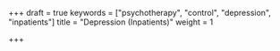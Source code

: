 +++
draft = true
keywords = ["psychotherapy", "control", "depression", "inpatients"]
title = "Depression (Inpatients)"
weight = 1

+++
